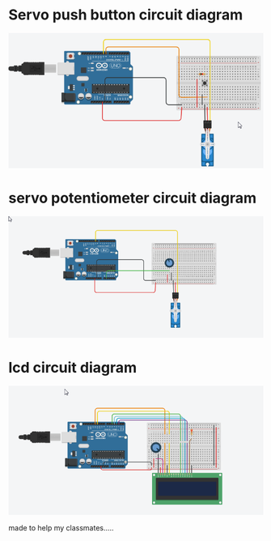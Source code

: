 # Servo push button circuit diagram
<img src="https://raw.githubusercontent.com/Naman23-coder/arduino-scripts/main/2022-08-22%2016_25_21-Circuit%20design%20Spectacular%20Waasa%20_%20Tinkercad.png">

# servo potentiometer circuit diagram
<img src="https://raw.githubusercontent.com/Naman23-coder/arduino-scripts/main/2022-08-22%2016_42_24-Circuit%20design%20Spectacular%20Waasa%20_%20Tinkercad.png">

# lcd circuit diagram
<img src="https://raw.githubusercontent.com/Naman23-coder/arduino-scripts/main/2022-08-22%2016_51_52-Circuit%20design%20Spectacular%20Waasa%20_%20Tinkercad.png">




made to help my classmates.....
